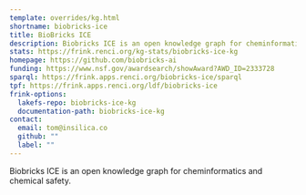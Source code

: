 ```yaml
---
template: overrides/kg.html
shortname: biobricks-ice
title: BioBricks ICE
description: Biobricks ICE is an open knowledge graph for cheminformatics and chemical safety.
stats: https://frink.renci.org/kg-stats/biobricks-ice-kg
homepage: https://github.com/biobricks-ai
funding: https://www.nsf.gov/awardsearch/showAward?AWD_ID=2333728
sparql: https://frink.apps.renci.org/biobricks-ice/sparql
tpf: https://frink.apps.renci.org/ldf/biobricks-ice
frink-options:
  lakefs-repo: biobricks-ice-kg
  documentation-path: biobricks-ice-kg
contact:  
  email: tom@insilica.co
  github: ""
  label: ""
---
```

Biobricks ICE is an open knowledge graph for cheminformatics and chemical safety.



